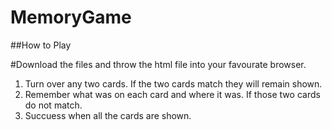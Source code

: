 # MemoryGame
##How to Play

#Download the files and throw the html file into your favourate browser. 
1. Turn over any two cards. If the two cards match they will remain shown.
2. Remember what was on each card and where it was. If those two cards do not match.
3. Succuess when all the cards are shown.
